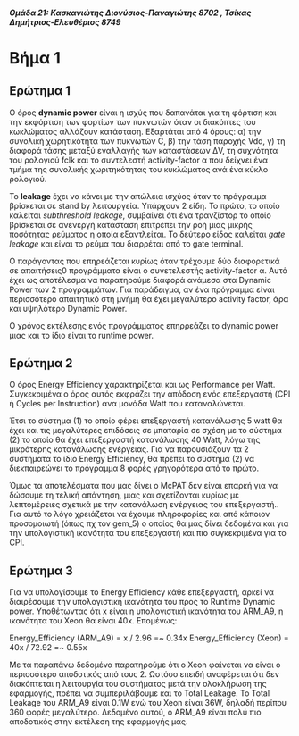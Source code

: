 #### _Ομάδα 21: Κασκανιώτης Διονύσιος-Παναγιώτης 8702 , Τσίκας Δημήτριος-Ελευθέριος 8749_

# Βήμα 1
## Ερώτημα 1
Ο όρος **dynamic power** είναι η ισχύς που δαπανάται για τη φόρτιση και την εκφόρτιση των φορτίων των πυκνωτών όταν οι διακόπτες του κωκλώματος αλλάζουν κατάσταση. Εξαρτάται από 4 όρους: α) την συνολική χωρητικότητα των πυκνωτών C, β) την τάση παροχής Vdd, γ) τη διαφορά τάσης μεταξύ εναλλαγής των καταστάσεων ΔV, τη συχνότητα του ρολογιού fclk και το συντελεστή activity-factor α που δείχνει ένα τμήμα της συνολικής χωριτηκότητας του κυκλώματος ανά ένα κύκλο ρολογιού.


Το **leakage** έχει να κάνει με την απώλεια ισχύος όταν το πρόγραμμα βρίσκεται σε stand by λειτουργεία. Υπάρχουν 2 είδη. Το πρώτο, το οποίο καλείται _subthreshold leakage_, συμβαίνει ότι ένα τρανζίστορ το οποίο βρίσκεται σε ανενεργή κατάσταση επιτρέπει την ροή μιας μικρής ποσότητας ρεύματος η οποία εξαντλείται. Το δεύτερο είδος καλείται _gate leakage_ και είναι το ρεύμα που διαρρέται από το gate terminal.

Ο παράγοντας που επηρεάζεται κυρίως όταν τρέχουμε δύο διαφορετικά σε απαιτήσεις0 προγράμματα είναι ο συνετελεστής activity-factor α. Αυτό έχει ως αποτέλεσμα να παρατηρούμε διαφορά ανάμεσα στα Dynamic Power των 2 προγραμμάτων. Για παράδειγμα, αν ένα πρόγραμμα είναι περισσότερο απαιτητικό στη μνήμη θα έχει μεγαλύτερο activity factor, άρα και υψηλότερο Dynamic Power.

Ο χρόνος εκτέλεσης ενός προγράμματος επηρρεάζει το dynamic power μιας και το ίδιο είναι το runtime power.

## Ερώτημα 2
Ο όρος Energy Efficiency χαρακτηρίζεται και ως Performance per Watt. Συγκεκριμένα ο όρος αυτός εκφράζει την απόδοση ενός επεξεργαστή (CPI ή Cycles per Instruction) ανα μονάδα Watt που καταναλώνεται.

Έτσι το σύστημα (1) το οποίο φέρει επεξεργαστή κατανάλωσης 5 watt θα έχει και τις μεγαλύτερες επιδόσεις σε μπαταρία σε σχέση με το σύστημα (2) το οποίο θα έχει επεξεργαστή κατανάλωσης 40 Watt, λόγω της μικρότερης κατανάλωσης ενέργειας. Για να παρουσιάζουν τα 2 συστήματα το ίδιο Energy Efficiency, θα πρέπει το σύστημα (2) να διεκπαιρεώνει το πρόγραμμα 8 φορές γρηγορότερα από το πρώτο.
  
Όμως τα αποτελέσματα που μας δίνει ο McPAT δεν είναι επαρκή για να δώσουμε τη τελική απάντηση, μιας και σχετίζονται κυρίως με λεπτομέρειες σχετικά με την κατανάλωση ενέργειας του επεξεργαστή.. Για αυτό το λόγο χρειάζεται να έχουμε πληροφορίες και από κάποιον προσομοιωτή (όπως πχ τον gem_5) ο οποίος θα μας δίνει δεδομένα και για την υπολογιστική ικανότητα του επεξεργαστή και πιο συγκεκριμένα για το CPI.

## Ερώτημα 3
Για να υπολογίσουμε το Energy Efficiency κάθε επεξεργαστή, αρκεί να διαιρέσουμε την υπολογιστική ικανότητα του προς το Runtime Dynamic power. Υποθέτωντας ότι x είναι η υπολογιστική ικανότητα του ARM_A9, η ικανότητα του Xeon θα είναι 40x. Επομένως:

Energy_Efficiency (ARM_A9) = x / 2.96 =~ 0.34x
Energy_Efficiency (Xeon) = 40x / 72.92 =~ 0.55x

Με τα παραπάνω δεδομένα παρατηρούμε ότι ο Xeon φαίνεται να είναι ο περισσότερο αποδοτικός από τους 2. Ωστόσο επειδή αναφέρεται ότι δεν διακόπτεται η λειτουργία του συστήματος μετά την ολοκλήρωση της εφαρμογής, πρέπει να συμπεριλάβουμε και το Total Leakage. Το Total Leakage του ARM_A9 είναι 0.1W ενώ του Xeon είναι 36W, δηλαδή περίπου 360 φορές μεγαλύτερο. Δεδομένο αυτού, ο ARM_A9 είναι πολύ πιο αποδοτικός στην εκτέλεση της εφαρμογής μας.


